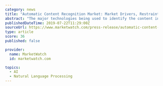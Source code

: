 ```yaml
---
category: news
title: "Automatic Content Recognition Market: Market Drivers, Restraints And Opportunities-2018 To 2023"
abstract: "The major technologies being used to identify the content include fingerprinting, watermarking, and speech recognition. Many companies provide these technologies integrated within a mobile application. Advertising, media & entertainment, and consumer ..."
publishedDateTime: 2019-07-22T11:29:00Z
sourceUrl: https://www.marketwatch.com/press-release/automatic-content-recognition-market-market-drivers-restraints-and-opportunities-2018-to-2023-2019-07-22
type: article
score: 36
published: false

provider:
  name: MarketWatch
  id: marketwatch.com

topics:
  - AI
  - Natural Language Processing
---
```

